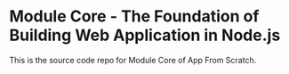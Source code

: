 # Module Core - The Foundation of Building Web Application in Node.js

This is the source code repo for Module Core of App From Scratch.


